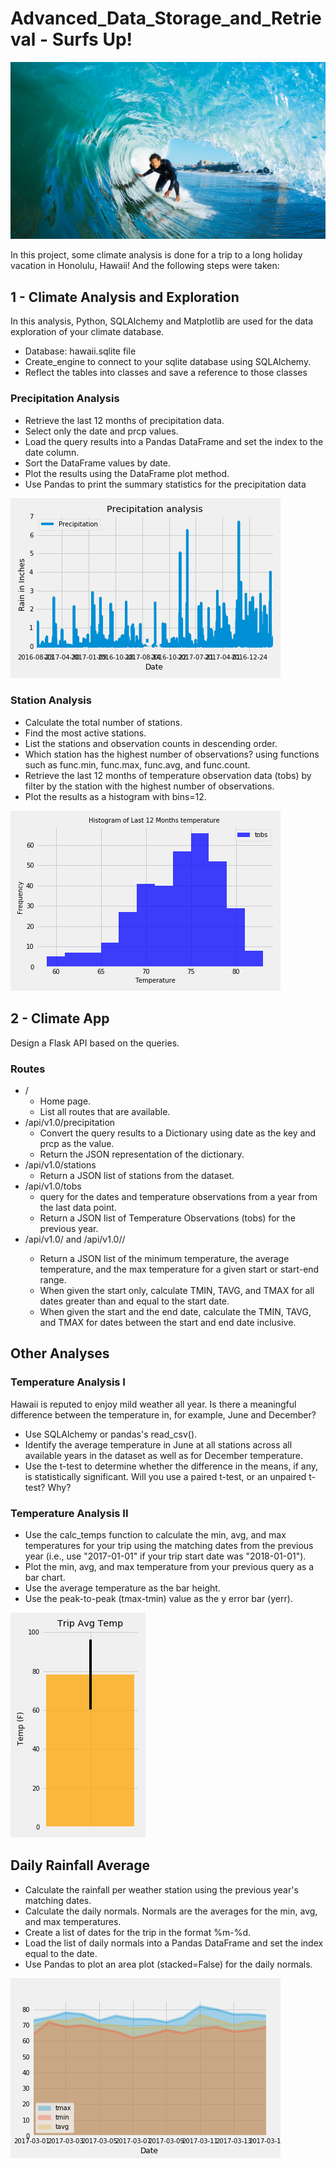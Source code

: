 # Advanced_Data_Storage_and_Retrieval - Surfs Up!

![surfs_up](https://github.com/ofunkey/Advanced_Data_Storage_and_Retrieval/blob/master/Surfs%20Up/Images/surfs-up.png)

In this project, some climate analysis is done for a trip to a long holiday vacation in Honolulu, Hawaii! And the following steps were taken:

## 1 - Climate Analysis and Exploration
In this analysis, Python, SQLAlchemy and Matplotlib are used for the data exploration of your climate database. 
* Database: hawaii.sqlite file
* Create_engine to connect to your sqlite database using SQLAlchemy.
* Reflect the tables into classes and save a reference to those classes

### Precipitation Analysis
* Retrieve the last 12 months of precipitation data.
* Select only the date and prcp values.
* Load the query results into a Pandas DataFrame and set the index to the date column.
* Sort the DataFrame values by date.
* Plot the results using the DataFrame plot method.
* Use Pandas to print the summary statistics for the precipitation data

![prep ](https://github.com/ofunkey/Advanced_Data_Storage_and_Retrieval/blob/master/Surfs%20Up/Images/precipitation.png)

### Station Analysis
* Calculate the total number of stations.
* Find the most active stations.
* List the stations and observation counts in descending order.
* Which station has the highest number of observations?
    using functions such as func.min, func.max, func.avg, and func.count.
* Retrieve the last 12 months of temperature observation data (tobs) by filter by the station with the highest number of observations.
* Plot the results as a histogram with bins=12.

![histogram](https://github.com/ofunkey/Advanced_Data_Storage_and_Retrieval/blob/master/Surfs%20Up/Images/temperature_results_histogram.png)


## 2 - Climate App
Design a Flask API based on the queries.

### Routes
* /
    *   Home page.
    *   List all routes that are available.
*   /api/v1.0/precipitation
    *   Convert the query results to a Dictionary using date as the key and prcp as the value.
    *   Return the JSON representation of the dictionary.
*   /api/v1.0/stations
    *   Return a JSON list of stations from the dataset.
*   /api/v1.0/tobs
    *   query for the dates and temperature observations from a year from the last data point.
    *   Return a JSON list of Temperature Observations (tobs) for the previous year.
*   /api/v1.0/<start> and /api/v1.0/<start>/<end>
    *   Return a JSON list of the minimum temperature, the average temperature, and the max temperature for a given start or start-end range.
    *   When given the start only, calculate TMIN, TAVG, and TMAX for all dates greater than and equal to the start date.
    *   When given the start and the end date, calculate the TMIN, TAVG, and TMAX for dates between the start and end date inclusive.
    
    
##  Other Analyses
### Temperature Analysis I
Hawaii is reputed to enjoy mild weather all year. Is there a meaningful difference between the temperature in, for example, June and December?
*   Use SQLAlchemy or pandas's read_csv().
*   Identify the average temperature in June at all stations across all available years in the dataset as well as for December temperature.
*   Use the t-test to determine whether the difference in the means, if any, is statistically significant. Will you use a paired t-test, or an unpaired t-test? Why?

### Temperature Analysis II
*   Use the calc_temps function to calculate the min, avg, and max temperatures for your trip using the matching dates from the previous year (i.e., use "2017-01-01" if your trip start date was "2018-01-01").
*   Plot the min, avg, and max temperature from your previous query as a bar chart.
*   Use the average temperature as the bar height.
*   Use the peak-to-peak (tmax-tmin) value as the y error bar (yerr).

![trip_avg](https://github.com/ofunkey/Advanced_Data_Storage_and_Retrieval/blob/master/Surfs%20Up/Images/trip_avg_temp.png)


##  Daily Rainfall Average
*   Calculate the rainfall per weather station using the previous year's matching dates.
*   Calculate the daily normals. Normals are the averages for the min, avg, and max temperatures.
*   Create a list of dates for the trip in the format %m-%d. 
*   Load the list of daily normals into a Pandas DataFrame and set the index equal to the date.
*   Use Pandas to plot an area plot (stacked=False) for the daily normals.

![daily_rain](https://github.com/ofunkey/Advanced_Data_Storage_and_Retrieval/blob/master/Surfs%20Up/Images/daily_normals.png)


